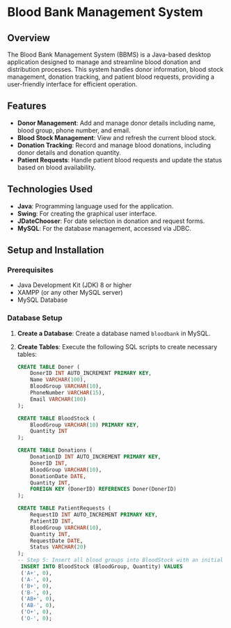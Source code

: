 # Blood Bank Management System

## Overview

The Blood Bank Management System (BBMS) is a Java-based desktop application designed to manage and streamline blood donation and distribution processes. This system handles donor information, blood stock management, donation tracking, and patient blood requests, providing a user-friendly interface for efficient operation.

## Features

- **Donor Management**: Add and manage donor details including name, blood group, phone number, and email.
- **Blood Stock Management**: View and refresh the current blood stock.
- **Donation Tracking**: Record and manage blood donations, including donor details and donation quantity.
- **Patient Requests**: Handle patient blood requests and update the status based on blood availability.

## Technologies Used

- **Java**: Programming language used for the application.
- **Swing**: For creating the graphical user interface.
- **JDateChooser**: For date selection in donation and request forms.
- **MySQL**: For the database management, accessed via JDBC.

## Setup and Installation

### Prerequisites

- Java Development Kit (JDK) 8 or higher
- XAMPP (or any other MySQL server)
- MySQL Database

### Database Setup

1. **Create a Database**: Create a database named `bloodbank` in MySQL.
2. **Create Tables**: Execute the following SQL scripts to create necessary tables:

   ```sql
   CREATE TABLE Doner (
       DonerID INT AUTO_INCREMENT PRIMARY KEY,
       Name VARCHAR(100),
       BloodGroup VARCHAR(10),
       PhoneNumber VARCHAR(15),
       Email VARCHAR(100)
   );

   CREATE TABLE BloodStock (
       BloodGroup VARCHAR(10) PRIMARY KEY,
       Quantity INT
   );

   CREATE TABLE Donations (
       DonationID INT AUTO_INCREMENT PRIMARY KEY,
       DonerID INT,
       BloodGroup VARCHAR(10),
       DonationDate DATE,
       Quantity INT,
       FOREIGN KEY (DonerID) REFERENCES Doner(DonerID)
   );

   CREATE TABLE PatientRequests (
       RequestID INT AUTO_INCREMENT PRIMARY KEY,
       PatientID INT,
       BloodGroup VARCHAR(10),
       Quantity INT,
       RequestDate DATE,
       Status VARCHAR(20)
   );
   -- Step 5: Insert all blood groups into BloodStock with an initial quantity set to 0
    INSERT INTO BloodStock (BloodGroup, Quantity) VALUES 
    ('A+', 0),
    ('A-', 0),
    ('B+', 0),
    ('B-', 0),
    ('AB+', 0),
    ('AB-', 0),
    ('O+', 0),
    ('O-', 0);

